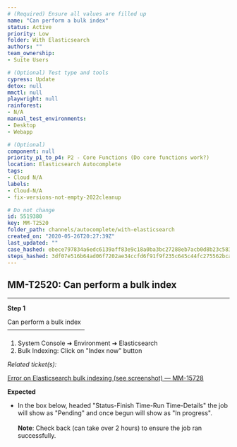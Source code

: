 ```yaml
---
# (Required) Ensure all values are filled up
name: "Can perform a bulk index"
status: Active
priority: Low
folder: With Elasticsearch
authors: ""
team_ownership: 
- Suite Users

# (Optional) Test type and tools
cypress: Update
detox: null
mmctl: null
playwright: null
rainforest: 
- N/A
manual_test_environments: 
- Desktop
- Webapp

# (Optional)
component: null
priority_p1_to_p4: P2 - Core Functions (Do core functions work?)
location: Elasticsearch Autocomplete
tags: 
- Cloud N/A
labels: 
- Cloud-N/A
- fix-versions-not-empty-2022cleanup

# Do not change
id: 5519380
key: MM-T2520
folder_path: channels/autocomplete/with-elasticsearch
created_on: "2020-05-26T20:27:39Z"
last_updated: ""
case_hashed: ebece797834a6edc6139aff83e9c18a0ba3bc27288eb7acb0d8b23c583cfec5b2361cdb58b6783a2a1886ffd1f17dbf5
steps_hashed: 3df07e516b64ad06f7202ae34ccfd6f91f9f235c645c44fc275562bcaee63d7e2b118cdf46a7c16c75628e833b05e8f1
---
```


## MM-T2520: Can perform a bulk index

---

**Step 1**

Can perform a bulk index\
–––––––––––––––––––––––––

1. System Console ➜ Environment ➜ Elasticsearch
2. Bulk Indexing: Click on "Index now" button

_Related ticket(s):_

[Error on Elasticsearch bulk indexing (see screenshot) — MM-15728](https://mattermost.atlassian.net/browse/MM-15728)

**Expected**

- In the box below, headed "Status-Finish Time-Run Time-Details" the job will show as "Pending" and once begun will show as "In progress".
  \
  \
  **Note**: Check back (can take over 2 hours) to ensure the job ran successfully.
